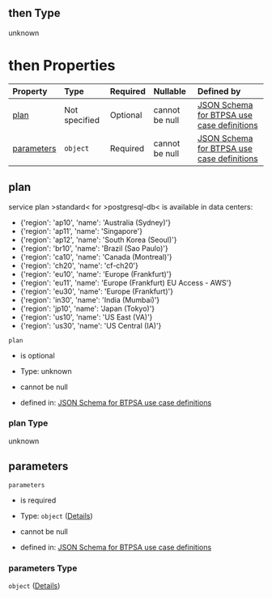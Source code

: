 ## then Type

unknown

# then Properties

| Property                  | Type          | Required | Nullable       | Defined by                                                                                                                                                                                                                                                                                                 |
| :------------------------ | :------------ | :------- | :------------- | :--------------------------------------------------------------------------------------------------------------------------------------------------------------------------------------------------------------------------------------------------------------------------------------------------------- |
| [plan](#plan)             | Not specified | Optional | cannot be null | [JSON Schema for BTPSA use case definitions](btpsa-usecase-properties-services-items-allof-1-then-allof-85-then-allof-2-then-properties-plan.md "undefined#/properties/services/items/allOf/1/then/allOf/85/then/allOf/2/then/properties/plan")                                                            |
| [parameters](#parameters) | `object`      | Required | cannot be null | [JSON Schema for BTPSA use case definitions](btpsa-usecase-properties-services-items-allof-1-then-allof-85-then-allof-2-then-properties-parameters.md "http://example.com/schemas/postgres-standard-create.json#/properties/services/items/allOf/1/then/allOf/85/then/allOf/2/then/properties/parameters") |

## plan

service plan >standard< for >postgresql-db< is available in data centers:

*   {'region': 'ap10', 'name': 'Australia (Sydney)'}
*   {'region': 'ap11', 'name': 'Singapore'}
*   {'region': 'ap12', 'name': 'South Korea (Seoul)'}
*   {'region': 'br10', 'name': 'Brazil (Sao Paulo)'}
*   {'region': 'ca10', 'name': 'Canada (Montreal)'}
*   {'region': 'ch20', 'name': 'cf-ch20'}
*   {'region': 'eu10', 'name': 'Europe (Frankfurt)'}
*   {'region': 'eu11', 'name': 'Europe (Frankfurt) EU Access - AWS'}
*   {'region': 'eu30', 'name': 'Europe (Frankfurt)'}
*   {'region': 'in30', 'name': 'India (Mumbai)'}
*   {'region': 'jp10', 'name': 'Japan (Tokyo)'}
*   {'region': 'us10', 'name': 'US East (VA)'}
*   {'region': 'us30', 'name': 'US Central (IA)'}

`plan`

*   is optional

*   Type: unknown

*   cannot be null

*   defined in: [JSON Schema for BTPSA use case definitions](btpsa-usecase-properties-services-items-allof-1-then-allof-85-then-allof-2-then-properties-plan.md "undefined#/properties/services/items/allOf/1/then/allOf/85/then/allOf/2/then/properties/plan")

### plan Type

unknown

## parameters



`parameters`

*   is required

*   Type: `object` ([Details](btpsa-usecase-properties-services-items-allof-1-then-allof-85-then-allof-2-then-properties-parameters.md))

*   cannot be null

*   defined in: [JSON Schema for BTPSA use case definitions](btpsa-usecase-properties-services-items-allof-1-then-allof-85-then-allof-2-then-properties-parameters.md "http://example.com/schemas/postgres-standard-create.json#/properties/services/items/allOf/1/then/allOf/85/then/allOf/2/then/properties/parameters")

### parameters Type

`object` ([Details](btpsa-usecase-properties-services-items-allof-1-then-allof-85-then-allof-2-then-properties-parameters.md))
